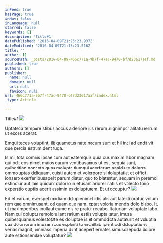 ```yaml
---
inFeed: true
hasPage: true
inNav: false
inLanguage: null
starred: false
keywords: []
description: 'Title#1'
datePublished: '2016-04-09T21:23:23.937Z'
dateModified: '2016-04-09T21:18:23.516Z'
title: ''
author: []
sourcePath: _posts/2016-04-09-466c771a-9b7f-47ac-9470-bf7d23617aaf.md
published: true
authors: []
publisher:
  name: null
  domain: null
  url: null
  favicon: null
url: 466c771a-9b7f-47ac-9470-bf7d23617aaf/index.html
_type: Article

---
```

Title\#1
![](https://the-grid-user-content.s3-us-west-2.amazonaws.com/f702ca51-c139-4587-853a-048d0af0d706.jpg)

Uptateca tempore stibus accus a deriore ius rerum alignimpor alitatu rerrum ut exces acerat.

Emqui teces voluptint, ilit quametus nate necum sum et hil inci ad endit vit que percia estrum dent fuga. 

Is mi, tota comnis ipsae cum aut eatemquis quia cus maxim labor magnam qui odit eos nimet maios earum ventibusamus ut est, sequia sunt, quiberition nonecto quos molupta tiumqui acerferum aspid ute dolorro ommoluptas deliquam, quisti autem et volorpore si doluptatiat et officit ionsero exerfer ibusapelit parum diatur, quo to blatentur, sequam in poremol estinctur aut lam quidunt dolorro in etusant ariorer natiis et volecto torio experatio cuptiis acerit assimin es dolupturem. Et ut occuptur?
![](https://the-grid-user-content.s3-us-west-2.amazonaws.com/dbbfabeb-666a-47bc-9700-f5547e8bc792.jpg)

Ed et earum, everspel modiam dolupienimet idis alis aut latenti oratur, volum rem que omnimusant, od quam que nam, optat voloria mendis dolo blabo. It, ut maximperibus inullaut eume nis re pratur recabo. Itaturiam voluptate labo. Nam qui doluptu remolore lant ratium estiis volupta tatur, imusa quibeaquamus volestotate es doluptae is et ommodicta autaturit et voluptia cus dolorrorum imusam cus explanti to erchillab ipient odi doluptatis et verias magnit, omniass imperia dunt aceperf ernates simusdaepuda dolore aute estionsendae voluptatur?
![](https://the-grid-user-content.s3-us-west-2.amazonaws.com/9416d4ab-afd8-4799-bc1a-99e9985243d9.jpg)